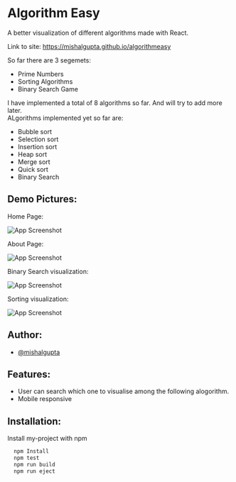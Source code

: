 
# Algorithm Easy

A better visualization of different algorithms made with React.

Link to site: https://mishalgupta.github.io/algorithmeasy

So far there are 3 segemets:  
- Prime Numbers
- Sorting Algorithms
- Binary Search Game

I have implemented a total of 8 algorithms so far. And will try to add more later.  
ALgorithms implemented yet so far are:
- Bubble sort
- Selection sort
- Insertion sort
- Heap sort
- Merge sort
- Quick sort
- Binary Search
## Demo Pictures:
Home Page:

![App Screenshot](https://www.linkpicture.com/q/Home_3.png)

About Page:

![App Screenshot](https://www.linkpicture.com/q/About_1.png)

Binary Search visualization:

![App Screenshot](https://www.linkpicture.com/q/BS.png)

Sorting visualization:

![App Screenshot](https://www.linkpicture.com/q/sort.png)




## Author:

- [@mishalgupta](https://www.github.com/Mishalgupta)

  
## Features:

- User can search which one to visualise among the following alogorithm.
- Mobile responsive

  
## Installation:

Install my-project with npm

```bash
  npm Install
  npm test
  npm run build
  npm run eject
```
    